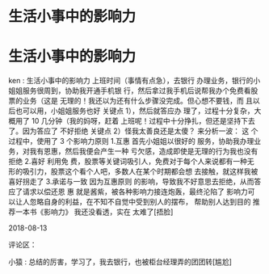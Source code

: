 # 生活小事中的影响力

# 生活小事中的影响力

ken : 生活小事中的影响力 上班时间（事情有点急），去银行 办理业务，银行的小姐姐服务很周到，协助我开通手机银 行，然后拿过我手机后说帮我办个免费看股票的业务（这是 无理的！我还以为还有什么步骤没完成。但心想不要钱，而 且以后也可以用，小姐姐服务也好 关键点 1），然后就答应办 理了，过程十分复杂，大概用了 10 几分钟（我的妈呀，赶着 上班呢！过程中十分挣扎，但还是坚持下去了。因为答应了 不好拒绝 关键点 2）怪我太善良还是太傻？ 来分析一波： 这 个过程中，使用了 3 个影响力原则 1.互惠 首先小姐姐以很好的 服务，协助我办理业务，对我有恩惠，然后我便会产生一种 亏欠感，造成即使是无理的行为我也没有拒绝 2.喜好 利用免 费，股票等关键词吸引人，免费对于每个人来说都有一种无 形的吸引力，股票这个看个人吧，多数人在某个时期都会想 去接触，就这样我被喜好拐走了 3.承诺与一致 因为互惠原则 的影响，导致我不好意思去拒绝，从而答应了请求以偿还恩 惠 就是酱紫，被各种影响力接连炮轰，最终沦陷了 影响力可 以让人忽略自身的利益，在不知不自觉中受到别人的摆布， 帮助别人达到目的 推荐一本书《影响力》 我还没看透，实在 太难了[捂脸]

2018-08-13

评论区：

小猿 : 总结的厉害，学习了，我去银行，也被柜台经理弄的团团转[尴尬]